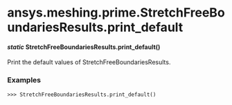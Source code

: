 # ansys.meshing.prime.StretchFreeBoundariesResults.print_default

#### *static* StretchFreeBoundariesResults.print_default()

Print the default values of StretchFreeBoundariesResults.

### Examples

```pycon
>>> StretchFreeBoundariesResults.print_default()
```

<!-- !! processed by numpydoc !! -->
